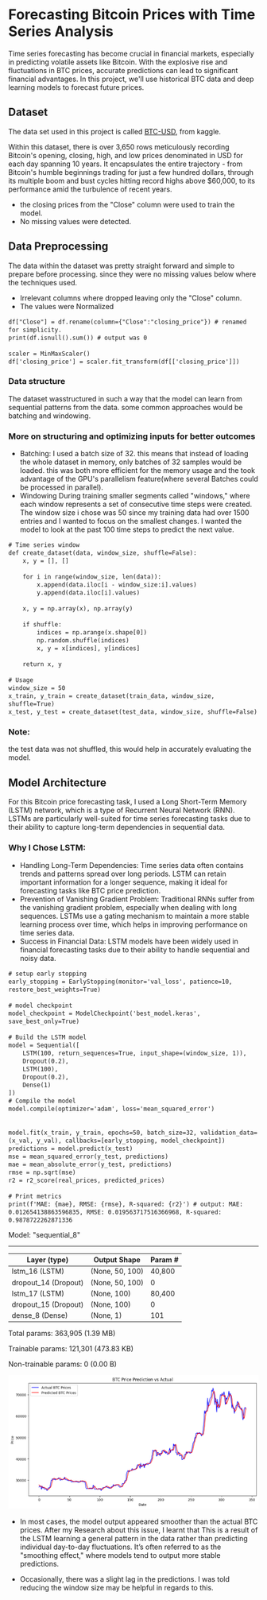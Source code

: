 # Forecasting Bitcoin Prices with Time Series Analysis

Time series forecasting has become crucial in financial markets, especially in predicting volatile assets like Bitcoin. With the explosive rise and fluctuations in BTC prices, accurate predictions can lead to significant financial advantages. In this project, we'll use historical BTC data and deep learning models to forecast future prices. 

## Dataset

The data set used in this project is called [BTC-USD](https://www.kaggle.com/datasets/saswattulo/bitcoin-price-history-btc-usd?resource=download), from kaggle.

Within this dataset, there is over 3,650 rows meticulously recording Bitcoin's opening, closing, high, and low prices denominated in USD for each day spanning 10 years. It encapsulates the entire trajectory - from Bitcoin's humble beginnings trading for just a few hundred dollars, through its multiple boom and bust cycles hitting record highs above $60,000, to its performance amid the turbulence of recent years.

- the closing prices from the "Close" column were used to train the model.
- No missing values were detected.
## Data Preprocessing

The data within the dataset was pretty straight forward and simple to prepare before processing. since they were no missing values below where the techniques used.

- Irrelevant columns where dropped leaving only the "Close" column. 
- The values were Normalized

```
df["Close"] = df.rename(column={"Close":"closing_price"}) # renamed for simplicity. 
print(df.isnull().sum()) # output was 0

scaler = MinMaxScaler()
df['closing_price'] = scaler.fit_transform(df[['closing_price']])

```

### Data structure 
The dataset wasstructured in such a way that the model can learn from sequential patterns from the data. some common approaches would be batching and windowing.



### More on structuring and optimizing inputs for better outcomes

- Batching: I used a batch size of 32. this means that instead of loading the whole dataset in memory, only batches of 32 samples would be loaded. this was both more efficient for the memory usage and the took advantage of the GPU's parallelism feature(where several Batches could be processed in parallel).
- Windowing During training smaller segments called "windows," where each window represents a set of consecutive time steps were created. The window size i chose was 50 since my training data had over 1500 entries and I wanted to focus on the smallest changes. I wanted the model to look at the past 100 time steps to predict the next value.

```
# Time series window 
def create_dataset(data, window_size, shuffle=False):
    x, y = [], []
    
    for i in range(window_size, len(data)):
        x.append(data.iloc[i - window_size:i].values)
        y.append(data.iloc[i].values)
    
    x, y = np.array(x), np.array(y)
    
    if shuffle:
        indices = np.arange(x.shape[0])
        np.random.shuffle(indices)
        x, y = x[indices], y[indices]

    return x, y

# Usage
window_size = 50
x_train, y_train = create_dataset(train_data, window_size, shuffle=True)
x_test, y_test = create_dataset(test_data, window_size, shuffle=False)
```

### Note:
the test data was not shuffled, this would help in accurately evaluating the model.

## Model Architecture
For this Bitcoin price forecasting task, I used a Long Short-Term Memory (LSTM) network, which is a type of Recurrent Neural Network (RNN). LSTMs are particularly well-suited for time series forecasting tasks due to their ability to capture long-term dependencies in sequential data.

### Why I Chose LSTM:
- Handling Long-Term Dependencies: Time series data often contains trends and patterns spread over long periods. LSTM can retain important information for a longer sequence, making it ideal for forecasting tasks like BTC price prediction.
- Prevention of Vanishing Gradient Problem: Traditional RNNs suffer from the vanishing gradient problem, especially when dealing with long sequences. LSTMs use a gating mechanism to maintain a more stable learning process over time, which helps in improving performance on time series data.
- Success in Financial Data: LSTM models have been widely used in financial forecasting tasks due to their ability to handle sequential and noisy data.

```
# setup early stopping
early_stopping = EarlyStopping(monitor='val_loss', patience=10, restore_best_weights=True)

# model checkpoint
model_checkpoint = ModelCheckpoint('best_model.keras', save_best_only=True)

# Build the LSTM model
model = Sequential([
    LSTM(100, return_sequences=True, input_shape=(window_size, 1)),
    Dropout(0.2),
    LSTM(100),
    Dropout(0.2),
    Dense(1)
])
# Compile the model
model.compile(optimizer='adam', loss='mean_squared_error')


model.fit(x_train, y_train, epochs=50, batch_size=32, validation_data=(x_val, y_val), callbacks=[early_stopping, model_checkpoint])
predictions = model.predict(x_test)
mse = mean_squared_error(y_test, predictions)
mae = mean_absolute_error(y_test, predictions)
rmse = np.sqrt(mse)
r2 = r2_score(real_prices, predicted_prices) 

# Print metrics
print(f'MAE: {mae}, RMSE: {rmse}, R-squared: {r2}') # output: MAE: 0.012654138863596835, RMSE: 0.019563717516366968, R-squared: 0.9878722262871336
```
Model: "sequential_8"

----------------------------------------------------------------------------
| Layer (type)                       | Output Shape            | Param #   |
|------------------------------------|-------------------------|-----------|
| lstm_16 (LSTM)                     | (None, 50, 100)         | 40,800    |
| dropout_14 (Dropout)               | (None, 50, 100)         | 0         |
| lstm_17 (LSTM)                     | (None, 100)             | 80,400    |
| dropout_15 (Dropout)               | (None, 100)             | 0         |
| dense_8 (Dense)                    | (None, 1)               | 101       |


 Total params: 363,905 (1.39 MB)

 Trainable params: 121,301 (473.83 KB)

 Non-trainable params: 0 (0.00 B)

![the predicted vs. actual BTC prices.](images/image.png)

- In most cases, the model output appeared smoother than the actual BTC prices. After my Research about this issue, I learnt that This is a result of the LSTM learning a general pattern in the data rather than predicting individual day-to-day fluctuations. It’s often referred to as the "smoothing effect," where models tend to output more stable predictions.

- Occasionally, there was a slight lag in the predictions. I was told reducing the window size may be helpful in regards to this.
